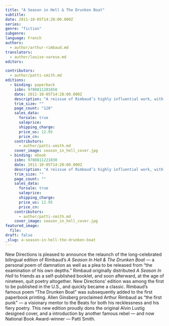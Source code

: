 ```yaml
---
title: "A Season in Hell & The Drunken Boat"
subtitle:
date: 2011-10-05T14:28:00.000Z
series:
genre: "fiction"
subgenre:
language: French
authors:
  - author/arthur-rimbaud.md
translators:
  - author/louise-varese.md
editors:

contributors:
  - author/patti-smith.md
editions:
  - binding: paperback
    isbn: 9780811201858
    date: 2011-10-05T14:28:00.000Z
    description: "A reissue of Rimbaud’s highly influential work, with a new preface by Patti Smith and the original 1945 ND cover design by Alvin Lustig "
    trim_size: ""
    page_count: "120"
    sales_data:
      forsale: true
      saleprice:
      shipping_charge:
      price_us: 12.95
      price_cn:
    contributors:
      - author/patti-smith.md
    cover_image: season_in_hell_cover.jpg
  - binding: ebook
    isbn: 9780811221030
    date: 2011-10-05T14:28:00.000Z
    description: "A reissue of Rimbaud’s highly influential work, with a new preface by Patti Smith and the original 1945 ND cover design by Alvin Lustig "
    trim_size: ""
    page_count: ""
    sales_data:
      forsale: true
      saleprice:
      shipping_charge:
      price_us: 12.95
      price_cn:
    contributors:
      - author/patti-smith.md
    cover_image: season_in_hell_cover.jpg
featured_image:
  file:
draft: false
_slug: a-season-in-hell-the-drunken-boat
---
```


New Directions is pleased to announce the relaunch of the long-celebrated bilingual edition of Rimbaud’s _A Season In Hell & The Drunken Boat_ — a personal poem of damnation as well as a plea to be released from “the examination of his own depths.” Rimbaud originally distributed _A Season In Hell_ to friends as a self-published booklet, and soon afterward, at the age of nineteen, quit poetry altogether. New Directions’ edition was among the first to be published in the U.S., and quickly became a classic. Rimbaud’s famous poem “The Drunken Boat” was subsequently added to the first paperbook printing. Allen Ginsberg proclaimed Arthur Rimbaud as “the first punk” — a visionary mentor to the Beats for both his recklessness and his fiery poetry. This new edition proudly dons the original Alvin Lustig designed cover, and a introduction by another famous rebel — and now National Book Award-winner — Patti Smith.

